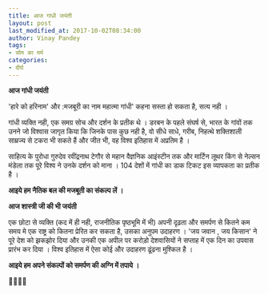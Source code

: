```yaml
---
title: आज गांधी जयंती
layout: post
last_modified_at: 2017-10-02T08:34:00
author: Vinay Pandey
tags:
- सोम का मर्म
categories:
- दीर्घ
---
```

**आज गांधी जयंती**

'हारे को हरिनाम' और :मजबूरी का नाम महात्मा गांधी'  कहना सस्ता हो सकता है, सत्य नही ।

गांधी व्यक्ति नही, एक समग्र सोच और दर्शन के प्रतीक थे । डरबन के पहले संघर्ष से, भारत के गांवों तक उनने जो विश्वास जागृत किया कि जिनके पास कुछ नही है, वो सीधे साधे, गरीब, निहत्थे शक्तिशाली साम्रज्य से टकरा भी सकते हैं और जीत भी, वह विश्व इतिहास में अप्रतिम है ।

 साहित्य के पुरोधा गुरुदेव रवींद्रनाथ टेगौर से महान वैज्ञनिक  आइंस्टीन तक और मार्टिन लूथर किंग से  नेल्सन मंडेला तक पूरे विश्व ने उनके दर्शन को माना । 104 देशों में गांधी का डाक टिकट इस व्यापकता का प्रतीक है ।

**आइये हम नैतिक बल की मजबूती का संकल्प लें ।**

**आज शास्त्री जी की भी जयंती**

एक छोटा से व्यक्ति (कद में ही नही, राजनीतिक पृष्ठभूमि में भी) अपनी दृढ़ता और समर्पण से कितने कम समय मे एक राष्ट्र को कितना प्रेरित कर सकता है, उसका अनुपम उदाहरण । 'जय जवान , जय किसान' ने पूरे देश को झकझोर दिया और उनकी एक अपील पर करोड़ो देशवासियों ने सप्ताह में एक दिन  का उपवास प्रारंभ कर दिया । विश्व इतिहास में ऐसा कोई और उदाहरण ढूंढना मुश्किल है । 

**आइये हम अपने संकल्पों को समर्पण की अग्नि में तपाये ।**

🙏🌷🌷🙏


